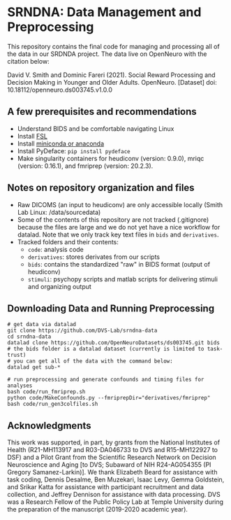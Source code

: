# SRNDNA: Data Management and Preprocessing
This repository contains the final code for managing and processing all of the data in our SRDNDA project. The data live on OpenNeuro with the citation below:

David V. Smith and Dominic Fareri (2021). Social Reward Processing and Decision Making in Younger and Older Adults. OpenNeuro. [Dataset] doi: 10.18112/openneuro.ds003745.v1.0.0


## A few prerequisites and recommendations
- Understand BIDS and be comfortable navigating Linux
- Install [FSL](https://fsl.fmrib.ox.ac.uk/fsl/fslwiki/FslInstallation)
- Install [miniconda or anaconda](https://stackoverflow.com/questions/45421163/anaconda-vs-miniconda)
- Install PyDeface: `pip install pydeface`
- Make singularity containers for heudiconv (version: 0.9.0), mriqc (version: 0.16.1), and fmriprep (version: 20.2.3).


## Notes on repository organization and files
- Raw DICOMS (an input to heudiconv) are only accessible locally (Smith Lab Linux: /data/sourcedata)
- Some of the contents of this repository are not tracked (.gitignore) because the files are large and we do not yet have a nice workflow for datalad. Note that we only track key text files in `bids` and `derivatives`.
- Tracked folders and their contents:
  - `code`: analysis code
  - `derivatives`: stores derivates from our scripts
  - `bids`: contains the standardized "raw" in BIDS format (output of heudiconv)
  - `stimuli`: psychopy scripts and matlab scripts for delivering stimuli and organizing output


## Downloading Data and Running Preprocessing
```
# get data via datalad
git clone https://github.com/DVS-Lab/srndna-data
cd srndna-data
datalad clone https://github.com/OpenNeuroDatasets/ds003745.git bids
# the bids folder is a datalad dataset (currently is limited to task-trust)
# you can get all of the data with the command below:
datalad get sub-*

# run preprocessing and generate confounds and timing files for analyses
bash code/run_fmriprep.sh
python code/MakeConfounds.py --fmriprepDir="derivatives/fmriprep"
bash code/run_gen3colfiles.sh

```


## Acknowledgments
This work was supported, in part, by grants from the National Institutes of Health (R21-MH113917 and R03-DA046733 to DVS and R15-MH122927 to DSF) and a Pilot Grant from the Scientific Research Network on Decision Neuroscience and Aging [to DVS; Subaward of NIH R24-AG054355 (PI Gregory Samanez-Larkin)]. We thank Elizabeth Beard for assistance with task coding, Dennis Desalme, Ben Muzekari, Isaac Levy, Gemma Goldstein, and Srikar Katta for assistance with participant recruitment and data collection, and Jeffrey Dennison for assistance with data processing. DVS was a Research Fellow of the Public Policy Lab at Temple University during the preparation of the manuscript (2019-2020 academic year).

[openneuro]: https://openneuro.org/
